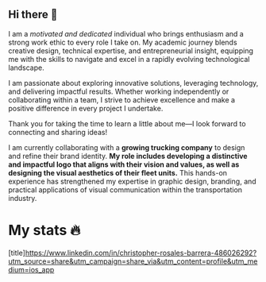 ## Hi there 👋

I am a *motivated and dedicated* individual who brings enthusiasm and a strong work ethic to every role I take on. My academic journey blends creative design, technical expertise, and entrepreneurial insight, equipping me with the skills to navigate and excel in a rapidly evolving technological landscape.

I am passionate about exploring innovative solutions, leveraging technology, and delivering impactful results. Whether working independently or collaborating within a team, I strive to achieve excellence and make a positive difference in every project I undertake.

Thank you for taking the time to learn a little about me—I look forward to connecting and sharing ideas!



I am currently collaborating with a **growing trucking company** to design and refine their brand identity. **My role includes developing a distinctive and impactful logo that aligns with their vision and values, as well as designing the visual aesthetics of their fleet units.** This hands-on experience has strengthened my expertise in graphic design, branding, and practical applications of visual communication within the transportation industry.

# My stats 🔥
[title]https://www.linkedin.com/in/christopher-rosales-barrera-486026292?utm_source=share&utm_campaign=share_via&utm_content=profile&utm_medium=ios_app 
